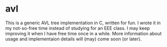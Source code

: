 # avl
This is a generic AVL tree implementation in C, written for fun.
I wrote it in my not-so-free time instead of studying for an EEE class. I may keep
improving it when I have free time once in a while.
More information about usage and implementaion details will (may) come soon (or later).
